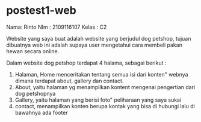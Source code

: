 # postest1-web

Nama: Rinto NIm : 2109116107 Kelas : C2

Website yang saya buat adalah website yang berjudul dog petshop, tujuan dibuatnya web ini adalah supaya user mengetahui cara membeli pakan hewan secara online.

Dalam website dog petshop terdapat 4 halama, sebagai berikut :

1. Halaman, Home menceritakan tentang semua isi dari konten" webnya dimana terdapat about, gallery dan contact.
2. About, yaitu halaman yg menampilkan kontent mengenai pengertian dari dog petshopnya
3. Gallery, yaitu halaman yang berisi foto" peliharaan yang saya sukai
4. contact, menampilkan konten berupa kontak yang bisa di hubungi lalu di bawahnya ada footer

